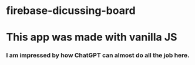 # firebase-dicussing-board
# This app was made with vanilla JS

### I am impressed by how ChatGPT can almost do all the job here.
